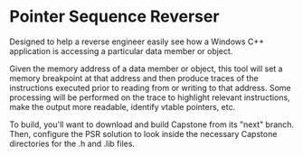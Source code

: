 # Pointer Sequence Reverser

Designed to help a reverse engineer easily see how a Windows C++ application is accessing a particular data member or object.

Given the memory address of a data member or object, this tool will set a memory breakpoint at that address and then produce traces of the instructions executed prior to reading from or writing to that address. Some processing will be performed on the trace to highlight relevant instructions, make the output more readable, identify vtable pointers, etc.

To build, you'll want to download and build Capstone from its "next" branch. Then, configure the PSR solution to look inside the necessary Capstone directories for the .h and .lib files. 